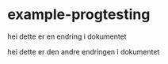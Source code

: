 # example-progtesting
hei dette er en endring i dokumentet


hei dette er den andre endringen i dokumentet
